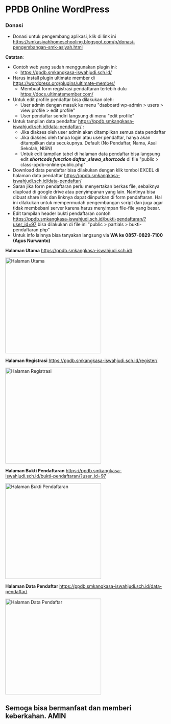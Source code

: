 # PPDB Online WordPress

### Donasi
- Donasi untuk pengembang aplikasi, klik di link ini https://smkasiyahhomeschooling.blogspot.com/p/donasi-pengembangan-smk-asiyah.html

**Catatan**:
- Contoh web yang sudah menggunakan plugin ini:
    * https://ppdb.smkangkasa-iswahjudi.sch.id/
- Harus install plugin ultimate member di https://wordpress.org/plugins/ultimate-member/
    * Membuat form registrasi pendaftaran terlebih dulu https://docs.ultimatemember.com/
- Untuk edit profile pendaftar bisa dilakukan oleh: 
    * User admin dengan masuk ke menu "dasboard wp-admin > users > view profile > edit profile"
    * User pendaftar sendiri langsung di menu "edit profile"
- Untuk tampilan data pendaftar https://ppdb.smkangkasa-iswahjudi.sch.id/data-pendaftar/ :
    * Jika diakses oleh user admin akan ditampilkan semua data pendaftar
    * Jika diakses oleh tanpa login atau user pendaftar, hanya akan ditampilkan data secukupnya. Default (No Pendaftar, Nama, Asal Sekolah, NISN)
    * Untuk edit tampilan tabel di halaman data pendaftar bisa langsung edit ***shortcode function daftar_siswa_shortcode*** di file "public > class-ppdb-online-public.php"
- Download data pendaftar bisa dilakukan dengan klik tombol EXCEL di halaman data pendaftar https://ppdb.smkangkasa-iswahjudi.sch.id/data-pendaftar/
- Saran jika form pendaftaran perlu menyertakan berkas file, sebaiknya diupload di google drive atau penyimpanan yang lain. Nantinya bisa dibuat share link dan linknya dapat diinputkan di form pendaftaran. Hal ini dilakukan untuk mempermudah pengembangan script dan juga agar tidak membebani server karena harus menyimpan file-file yang besar.
- Edit tampilan header bukti pendaftaran contoh https://ppdb.smkangkasa-iswahjudi.sch.id/bukti-pendaftaran/?user_id=97 bisa dilakukan di file ini "public > partials > bukti-pendaftaran.php"
- Untuk info lainnya bisa tanyakan langsung via **WA ke 0857-0829-7100 (Agus Nurwanto)**

**Halaman Utama** https://ppdb.smkangkasa-iswahjudi.sch.id/

<img src="https://github.com/agusnurwanto/ppdb-online/blob/master/home_ppdb.png?raw=true" alt="Halaman Utama" width="300">

**Halaman Registrasi** https://ppdb.smkangkasa-iswahjudi.sch.id/register/

<img src="https://github.com/agusnurwanto/ppdb-online/blob/master/Register.png?raw=true" alt="Halaman Registrasi" width="300">

**Halaman Bukti Pendaftaran** https://ppdb.smkangkasa-iswahjudi.sch.id/bukti-pendaftaran/?user_id=97

<img src="https://github.com/agusnurwanto/ppdb-online/blob/master/Bukti_Pendaftaran.png?raw=true" alt="Halaman Bukti Pendaftaran" width="300">

**Halaman Data Pendaftar** https://ppdb.smkangkasa-iswahjudi.sch.id/data-pendaftar/

<img src="https://github.com/agusnurwanto/ppdb-online/blob/master/Data_Pendaftar.png?raw=true" alt="Halaman Data Pendaftar" width="300">


## Semoga bisa bermanfaat dan memberi keberkahan. AMIN
